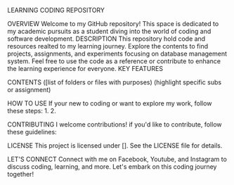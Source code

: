LEARNING CODING REPOSITORY

OVERVIEW
Welcome to my GitHub repository! This space is dedicated to my academic pursuits as a student diving into the world of coding and software development.
DESCRIPTION
This repository hold code and resources realted to my learning journey. Explore the contents to find projects, assignments, and experiments focusing on database management system. Feel free to use the code as a reference or contribute to enhance the learning experience for everyone. 
KEY FEATURES

CONTENTS
([list of folders or files with purposes)
(highlight specific subs or assignment)

HOW TO USE
If your new to coding or want to explore my work, follow these steps:
1.
2.

CONTRIBUTING
I welcome contributions! if you'd like to contribute, follow these guidelines:

LICENSE
This project is licensed under []. See the LICENSE file for details.

LET'S CONNECT
Connect with me on Facebook, Youtube, and Instagram to discuss coding, learning, and more. Let's embark on this coding journey together!

